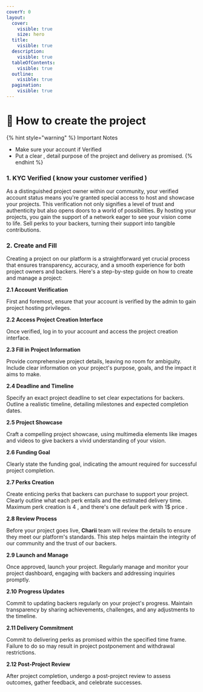 ```yaml
---
coverY: 0
layout:
  cover:
    visible: true
    size: hero
  title:
    visible: true
  description:
    visible: true
  tableOfContents:
    visible: true
  outline:
    visible: true
  pagination:
    visible: true
---
```


# 📖 How to create the project&#x20;

{% hint style="warning" %}
Important Notes

* Make sure your account if Verified
* Put a clear , detail purpose of the project and delivery as promised.
{% endhint %}

### 1. KYC Verified ( know your customer verified )&#x20;

As a distinguished project owner within our community, your verified account status means you're granted special access to host and showcase your projects. This verification not only signifies a level of trust and authenticity but also opens doors to a world of possibilities. By hosting your projects, you gain the support of a network eager to see your vision come to life. Sell perks to your backers, turning their support into tangible contributions.

### 2. Create and Fill

Creating a project on our platform is a straightforward yet crucial process that ensures transparency, accuracy, and a smooth experience for both project owners and backers. Here's a step-by-step guide on how to create and manage a project:

**2.1 Account Verification**

First and foremost, ensure that your account is verified by the admin to gain project hosting privileges.

**2.2 Access Project Creation Interface**

Once verified, log in to your account and access the project creation interface.

**2.3 Fill in Project Information**

Provide comprehensive project details, leaving no room for ambiguity. Include clear information on your project's purpose, goals, and the impact it aims to make.

**2.4 Deadline and Timeline**

Specify an exact project deadline to set clear expectations for backers. Outline a realistic timeline, detailing milestones and expected completion dates.

**2.5 Project Showcase**

Craft a compelling project showcase, using multimedia elements like images and videos to give backers a vivid understanding of your vision.

**2.6 Funding Goal**

Clearly state the funding goal, indicating the amount required for successful project completion.

**2.7 Perks Creation**

Create enticing perks that backers can purchase to support your project. Clearly outline what each perk entails and the estimated delivery time. Maximum perk creation is 4 , and there's one default perk with 1$ price .

**2.8 Review Process**

Before your project goes live, **Charii** team will review the details to ensure they meet our platform's standards. This step helps maintain the integrity of our community and the trust of our backers.

**2.9 Launch and Manage**

Once approved, launch your project. Regularly manage and monitor your project dashboard, engaging with backers and addressing inquiries promptly.

**2.10** **Progress Updates**

Commit to updating backers regularly on your project's progress. Maintain transparency by sharing achievements, challenges, and any adjustments to the timeline.

**2.11 Delivery Commitment**

Commit to delivering perks as promised within the specified time frame. Failure to do so may result in project postponement and withdrawal restrictions.

**2.12 Post-Project Review**

After project completion, undergo a post-project review to assess outcomes, gather feedback, and celebrate successes.
